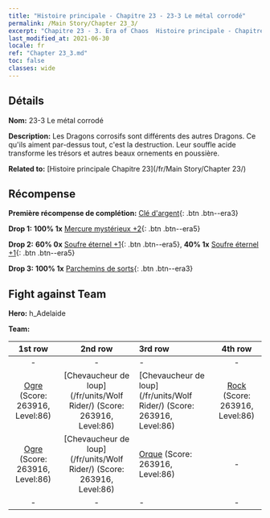 ```yaml
---
title: "Histoire principale - Chapitre 23 - 23-3 Le métal corrodé"
permalink: /Main Story/Chapter 23_3/
excerpt: "Chapitre 23 - 3. Era of Chaos  Histoire principale - Chapitre 23_3. 23-3 Le métal corrodé"
last_modified_at: 2021-06-30
locale: fr
ref: "Chapter 23_3.md"
toc: false
classes: wide
---
```


## Détails

 **Nom:** 23-3 Le métal corrodé

 **Description:** Les Dragons corrosifs sont différents des autres Dragons. Ce qu'ils aiment par-dessus tout, c'est la destruction. Leur souffle acide transforme les trésors et autres beaux ornements en poussière.

 **Related to:** [Histoire principale Chapitre 23](/fr/Main Story/Chapter 23/)

## Récompense

 **Première récompense de complétion:** [Clé d'argent](/ItemsFR/con_693/){: .btn .btn--era3}

 **Drop 1:** **100% 1x** [Mercure mystérieux +2](/ItemsFR/mat_77/){: .btn .btn--era5}

 **Drop 2:** **60% 0x** [Soufre éternel +1](/ItemsFR/mat_71/){: .btn .btn--era5}, **40% 1x** [Soufre éternel +1](/ItemsFR/mat_71/){: .btn .btn--era5}

 **Drop 3:** **100% 1x** [Parchemins de sorts](/ItemsFR/con_694/){: .btn .btn--era3}


## Fight against Team
 **Hero:** h_Adelaide

 **Team:**


  | 1st row | 2nd row | 3rd row | 4th row |
  |:----:|:----:|:----|:----:|
  | - | - | - | - |
  | [Ogre](/fr/units/Ogre/) (Score: 263916, Level:86)  | [Chevaucheur de loup](/fr/units/Wolf Rider/) (Score: 263916, Level:86)  | [Chevaucheur de loup](/fr/units/Wolf Rider/) (Score: 263916, Level:86)  | [Rock](/fr/units/Roc/) (Score: 263916, Level:86)  |
  | [Ogre](/fr/units/Ogre/) (Score: 263916, Level:86)  | [Chevaucheur de loup](/fr/units/Wolf Rider/) (Score: 263916, Level:86)  | [Orque](/fr/units/Orc/) (Score: 263916, Level:86)  | - |
  | - | - | - | - |


